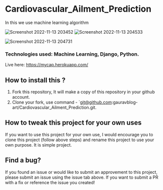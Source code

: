 # Cardiovascular_Ailment_Prediction

In this we use machine learning algorithm 

![Screenshot 2022-11-13 203452](https://user-images.githubusercontent.com/76816526/201528618-7aa7f38f-4f89-43ba-aa48-38507e14c63d.png)
![Screenshot 2022-11-13 204533](https://user-images.githubusercontent.com/76816526/201529157-3c2fb832-77a5-4358-83d6-e1f6127858ec.png)


![Screenshot 2022-11-13 204731](https://user-images.githubusercontent.com/76816526/201529247-d287de2b-6b03-443d-8f3c-c7d57f75dd14.png)





### Technologies used: Machine Learning, Django, Python.

Live here:  https://mycap.herokuapp.com/

## How to install this ?

1. Fork this repository, It will make a copy of this repository in your github account.
2. Clone your fork, use command - `git@github.com:gauravblog-art/Cardiovascular_Ailment_Prediction.git.

## How to tweak this project for your own uses

If you want to use this project for your own use, I would encourage you to clone this project (follow above steps) and rename this project to use your own purpose. It is simple project.

## Find a bug?

If you found an issue or would like to submit an approvement to this project, please submit an issue using the issue tab above. If you want to submit a PR with a fix or reference the issue you created!



